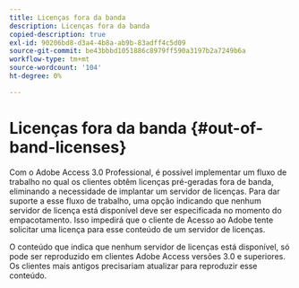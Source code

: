 ```yaml
---
title: Licenças fora da banda
description: Licenças fora da banda
copied-description: true
exl-id: 90206bd8-d3a4-4b8a-ab9b-83adff4c5d09
source-git-commit: be43bbbd1051886c8979ff590a3197b2a7249b6a
workflow-type: tm+mt
source-wordcount: '104'
ht-degree: 0%

---
```


# Licenças fora da banda {#out-of-band-licenses}

Com o Adobe Access 3.0 Professional, é possível implementar um fluxo de trabalho no qual os clientes obtêm licenças pré-geradas fora de banda, eliminando a necessidade de implantar um servidor de licenças. Para dar suporte a esse fluxo de trabalho, uma opção indicando que nenhum servidor de licença está disponível deve ser especificada no momento do empacotamento. Isso impedirá que o cliente de Acesso ao Adobe tente solicitar uma licença para esse conteúdo de um servidor de licenças.

O conteúdo que indica que nenhum servidor de licenças está disponível, só pode ser reproduzido em clientes Adobe Access versões 3.0 e superiores. Os clientes mais antigos precisariam atualizar para reproduzir esse conteúdo.
